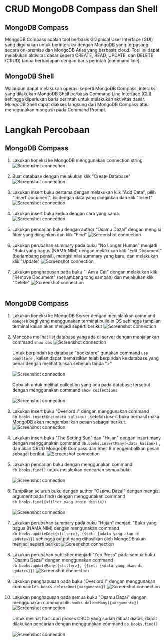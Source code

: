 # CRUD MongoDB Compass dan Shell
## MongoDB Compass
MongoDB Compass adalah tool berbasis Graphical User Interface (GUI) yang digunakan untuk berinteraksi dengan MongoDB yang terpasang secara on-premise dan MongoDB Atlas yang berbasis cloud. Tool ini dapat melakukan aktivitas dasar seperti CREATE, READ, UPDATE, dan DELETE (CRUD) tanpa berhadapan dengan baris perintah (command line).

## MongoDB Shell
Walaupun dapat melakukan operasi seperti MongoDB Compass, interaksi yang dilakukan MongoDB Shell berbasis Command Line Interface (CLI) sehingga diperlukan baris perintah untuk melakukan aktivitas dasar. MongoDB Shell dapat diakses langsung dari MongoDB Compass atau menggunakan mongosh pada Command Prompt.

# Langkah Percobaan
## MongoDB Compass
1. Lakukan koneksi ke MongoDB menggunakan connection string
![Screenshot connection](../Laprak2/1.png) <br><br>
2. Buat database dengan melakukan klik "Create Database"
![Screenshot connection](../Laprak2/2.png) <br><br>
3. Lakukan insert buku pertama dengan melakukan klik "Add Data", pilih "Insert Document", isi dengan data yang diinginkan dan klik "Insert"
![Screenshot connection](../Laprak2/3.png) <br><br>
4. Lakukan insert buku kedua dengan cara yang sama.
![Screenshot connection](../Laprak2/4.png) <br><br>
5. Lakukan pencarian buku dengan author “Osamu Dazai” dengan mengisi filter yang diinginkan dan klik "Find"
![Screenshot connection](../Laprak2/5.png) <br><br>
6. Lakukan perubahan summary pada buku "No Longer Human" menjadi "Buku yang bagus (NAMA,NIM) dengan melakukan klik "Edit Document" (berlambang pensil), mengisi nilai summary yang baru, dan melakukan klik "Update"
![Screenshot connection](../Laprak2/6.png) <br><br>
7. Lakukan penghapusan pada buku "I Am a Cat" dengan melakukan klik "Remove Document" (berlambang tong sampah) dan melakukan klik "Delete"
![Screenshot connection](../Laprak2/7.png) <br><br>

## MongoDB Compass
1. Lakukan koneksi ke MongoDB Server dengan menjalankan command ```mongosh``` bagi yang menggunakan terminal build in OS sehingga tampilan terminal kalian akan menjadi seperti berikut
![Screenshot connection](../Laprak2/8.png) <br><br>
2. Mencoba melihat list database yang ada di server dengan menjalankan command ```show dbs```
   ![Screenshot connection](../Laprak2/9.1.png) <br><br>
   Untuk berpindah ke database "bookstore" gunakan command ```use bookstore``` , kalian dapat memastikan telah berpindah ke database yang benar dengan melihat tulisan sebelum tanda ">" <br><br>
   ![Screenshot connection](../Laprak2/9.2.png) <br><br>
   Cobalah untuk melihat collection yang ada pada database tersebut dengan menggunakan command ```show collections``` <br><br>
   ![Screenshot connection](../Laprak2/9.3.png) <br><br>
3. Lakukan insert buku "Overlord I" dengan menggunakan command ```db.books.insertOne(<data kalian>)``` , setelah insert buku berhasil maka MongoDB akan mengembalikan pesan sebagai berikut.
   ![Screenshot connection](../Laprak2/10.png) <br><br>
4. Lakukan insert buku "The Setting Sun" dan "Hujan" dengan insert many dengan menggunakan command ```db.books.insertMany(<data kalian>)``` , dan akan CRUD MongoDB Compass dan Shell 9 mengembalikan pesan sebagai berikut.
   ![Screenshot connection](../Laprak2/11.png) <br><br>
5. Lakukan pencarian buku dengan menggunakan command ```db.books.find()``` untuk melakukan pencarian semua buku. <br><br>
   ![Screenshot connection](../Laprak2/12.png) <br><br>
6. Tampilkan seluruh buku dengan author "Osamu Dazai" dengan mengisi argument pada find() dengan menggunakan command ```db.books.find({<filter yang ingin diisi>})``` <br><br>
   ![Screenshot connection](../Laprak2/13.png) <br><br>
7. Lakukan perubahan summary pada buku "Hujan" menjadi "Buku yang bagus (NAMA,NIM) dengan mengunakan command ```db.books.updateOne({<filter>}, {$set: {<data yang akan di update>}})``` sehingga output yang dihasilkan oleh MongoDB akan menjadi seperti berikut
   ![Screenshot connection](../Laprak2/14.png) <br><br>
8. Lakukan perubahan publisher menjadi "Yen Press" pada semua buku "Osamu Dazai" dengan menggunakan command   ```db.books.updateMany({<filter>}, {$set: {<data yang akan di update>}})```
   ![Screenshot connection](../Laprak2/15.png) <br><br>
9. Lakukan penghapusan pada buku "Overlord I" dengan menggunakan command ```db.books.deleteOne({<argument>})```
    ![Screenshot connection](../Laprak2/16.png) <br><br>
10. Lakukan penghapusan pada semua buku "Osamu Dazai" dengan menggunakan command ```db.books.deleteMany({<argument>})```
    ![Screenshot connection](../Laprak2/17.png) <br><br>
    Untuk melihat hasil dari proses CRUD yang sudah dibuat diatas, dapat dilakukan pencarian dengan menggunakan command   ```db.books.find()``` <br><br>
    ![Screenshot connection](../Laprak2/18.png)

